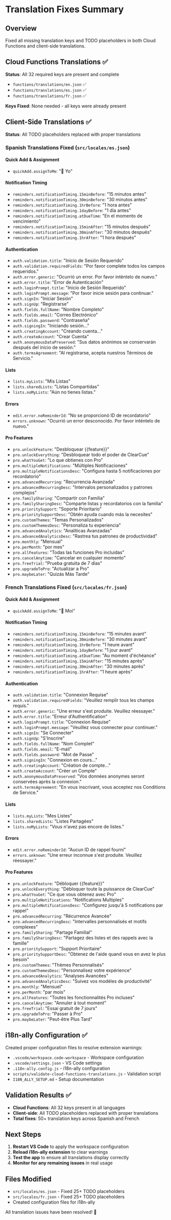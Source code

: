 # Translation Fixes Summary

## Overview
Fixed all missing translation keys and TODO placeholders in both Cloud Functions and client-side translations.

## Cloud Functions Translations ✅
**Status**: All 32 required keys are present and complete
- `functions/translations/en.json` ✅
- `functions/translations/es.json` ✅  
- `functions/translations/fr.json` ✅

**Keys Fixed**: None needed - all keys were already present

## Client-Side Translations ✅
**Status**: All TODO placeholders replaced with proper translations

### Spanish Translations Fixed (`src/locales/es.json`)

#### Quick Add & Assignment
- `quickAdd.assignToMe`: "👤 Yo"

#### Notification Timing
- `reminders.notificationTiming.15minBefore`: "15 minutos antes"
- `reminders.notificationTiming.30minBefore`: "30 minutos antes"
- `reminders.notificationTiming.1hrBefore`: "1 hora antes"
- `reminders.notificationTiming.1dayBefore`: "1 día antes"
- `reminders.notificationTiming.atDueTime`: "En el momento de vencimiento"
- `reminders.notificationTiming.15minAfter`: "15 minutos después"
- `reminders.notificationTiming.30minAfter`: "30 minutos después"
- `reminders.notificationTiming.1hrAfter`: "1 hora después"

#### Authentication
- `auth.validation.title`: "Inicio de Sesión Requerido"
- `auth.validation.requiredFields`: "Por favor complete todos los campos requeridos."
- `auth.error.generic`: "Ocurrió un error. Por favor inténtelo de nuevo."
- `auth.error.title`: "Error de Autenticación"
- `auth.loginPrompt.title`: "Inicio de Sesión Requerido"
- `auth.loginPrompt.message`: "Por favor inicie sesión para continuar."
- `auth.signIn`: "Iniciar Sesión"
- `auth.signUp`: "Registrarse"
- `auth.fields.fullName`: "Nombre Completo"
- `auth.fields.email`: "Correo Electrónico"
- `auth.fields.password`: "Contraseña"
- `auth.signingIn`: "Iniciando sesión..."
- `auth.creatingAccount`: "Creando cuenta..."
- `auth.createAccount`: "Crear Cuenta"
- `auth.anonymousDataPreserved`: "Sus datos anónimos se conservarán después del inicio de sesión."
- `auth.termsAgreement`: "Al registrarse, acepta nuestros Términos de Servicio."

#### Lists
- `lists.myLists`: "Mis Listas"
- `lists.sharedLists`: "Listas Compartidas"
- `lists.noMyLists`: "Aún no tienes listas."

#### Errors
- `edit.error.noReminderId`: "No se proporcionó ID de recordatorio"
- `errors.unknown`: "Ocurrió un error desconocido. Por favor inténtelo de nuevo."

#### Pro Features
- `pro.unlockFeature`: "Desbloquear {{feature}}"
- `pro.unlockEverything`: "Desbloquear todo el poder de ClearCue"
- `pro.whatYouGet`: "Lo que obtienes con Pro"
- `pro.multipleNotifications`: "Múltiples Notificaciones"
- `pro.multipleNotificationsDesc`: "Configura hasta 5 notificaciones por recordatorio"
- `pro.advancedRecurring`: "Recurrencia Avanzada"
- `pro.advancedRecurringDesc`: "Intervalos personalizados y patrones complejos"
- `pro.familySharing`: "Compartir con Familia"
- `pro.familySharingDesc`: "Comparte listas y recordatorios con la familia"
- `pro.prioritySupport`: "Soporte Prioritario"
- `pro.prioritySupportDesc`: "Obtén ayuda cuando más la necesites"
- `pro.customThemes`: "Temas Personalizados"
- `pro.customThemesDesc`: "Personaliza tu experiencia"
- `pro.advancedAnalytics`: "Analíticas Avanzadas"
- `pro.advancedAnalyticsDesc`: "Rastrea tus patrones de productividad"
- `pro.monthly`: "Mensual"
- `pro.perMonth`: "por mes"
- `pro.allFeatures`: "Todas las funciones Pro incluidas"
- `pro.cancelAnytime`: "Cancelar en cualquier momento"
- `pro.freeTrial`: "Prueba gratuita de 7 días"
- `pro.upgradeToPro`: "Actualizar a Pro"
- `pro.maybeLater`: "Quizás Más Tarde"

### French Translations Fixed (`src/locales/fr.json`)

#### Quick Add & Assignment
- `quickAdd.assignToMe`: "👤 Moi"

#### Notification Timing
- `reminders.notificationTiming.15minBefore`: "15 minutes avant"
- `reminders.notificationTiming.30minBefore`: "30 minutes avant"
- `reminders.notificationTiming.1hrBefore`: "1 heure avant"
- `reminders.notificationTiming.1dayBefore`: "1 jour avant"
- `reminders.notificationTiming.atDueTime`: "Au moment d'échéance"
- `reminders.notificationTiming.15minAfter`: "15 minutes après"
- `reminders.notificationTiming.30minAfter`: "30 minutes après"
- `reminders.notificationTiming.1hrAfter`: "1 heure après"

#### Authentication
- `auth.validation.title`: "Connexion Requise"
- `auth.validation.requiredFields`: "Veuillez remplir tous les champs requis."
- `auth.error.generic`: "Une erreur s'est produite. Veuillez réessayer."
- `auth.error.title`: "Erreur d'Authentification"
- `auth.loginPrompt.title`: "Connexion Requise"
- `auth.loginPrompt.message`: "Veuillez vous connecter pour continuer."
- `auth.signIn`: "Se Connecter"
- `auth.signUp`: "S'Inscrire"
- `auth.fields.fullName`: "Nom Complet"
- `auth.fields.email`: "E-mail"
- `auth.fields.password`: "Mot de Passe"
- `auth.signingIn`: "Connexion en cours..."
- `auth.creatingAccount`: "Création de compte..."
- `auth.createAccount`: "Créer un Compte"
- `auth.anonymousDataPreserved`: "Vos données anonymes seront conservées après la connexion."
- `auth.termsAgreement`: "En vous inscrivant, vous acceptez nos Conditions de Service."

#### Lists
- `lists.myLists`: "Mes Listes"
- `lists.sharedLists`: "Listes Partagées"
- `lists.noMyLists`: "Vous n'avez pas encore de listes."

#### Errors
- `edit.error.noReminderId`: "Aucun ID de rappel fourni"
- `errors.unknown`: "Une erreur inconnue s'est produite. Veuillez réessayer."

#### Pro Features
- `pro.unlockFeature`: "Débloquer {{feature}}"
- `pro.unlockEverything`: "Débloquer toute la puissance de ClearCue"
- `pro.whatYouGet`: "Ce que vous obtenez avec Pro"
- `pro.multipleNotifications`: "Notifications Multiples"
- `pro.multipleNotificationsDesc`: "Configurez jusqu'à 5 notifications par rappel"
- `pro.advancedRecurring`: "Récurrence Avancée"
- `pro.advancedRecurringDesc`: "Intervalles personnalisés et motifs complexes"
- `pro.familySharing`: "Partage Familial"
- `pro.familySharingDesc`: "Partagez des listes et des rappels avec la famille"
- `pro.prioritySupport`: "Support Prioritaire"
- `pro.prioritySupportDesc`: "Obtenez de l'aide quand vous en avez le plus besoin"
- `pro.customThemes`: "Thèmes Personnalisés"
- `pro.customThemesDesc`: "Personnalisez votre expérience"
- `pro.advancedAnalytics`: "Analyses Avancées"
- `pro.advancedAnalyticsDesc`: "Suivez vos modèles de productivité"
- `pro.monthly`: "Mensuel"
- `pro.perMonth`: "par mois"
- `pro.allFeatures`: "Toutes les fonctionnalités Pro incluses"
- `pro.cancelAnytime`: "Annuler à tout moment"
- `pro.freeTrial`: "Essai gratuit de 7 jours"
- `pro.upgradeToPro`: "Passer à Pro"
- `pro.maybeLater`: "Peut-être Plus Tard"

## i18n-ally Configuration ✅
Created proper configuration files to resolve extension warnings:
- `.vscode/workspace.code-workspace` - Workspace configuration
- `.vscode/settings.json` - VS Code settings
- `.i18n-ally.config.js` - i18n-ally configuration
- `scripts/validate-cloud-functions-translations.js` - Validation script
- `I18N_ALLY_SETUP.md` - Setup documentation

## Validation Results ✅
- **Cloud Functions**: All 32 keys present in all languages
- **Client-side**: All TODO placeholders replaced with proper translations
- **Total fixes**: 50+ translation keys across Spanish and French

## Next Steps
1. **Restart VS Code** to apply the workspace configuration
2. **Reload i18n-ally extension** to clear warnings
3. **Test the app** to ensure all translations display correctly
4. **Monitor for any remaining issues** in real usage

## Files Modified
- `src/locales/es.json` - Fixed 25+ TODO placeholders
- `src/locales/fr.json` - Fixed 25+ TODO placeholders
- Created configuration files for i18n-ally

All translation issues have been resolved! 🎉 